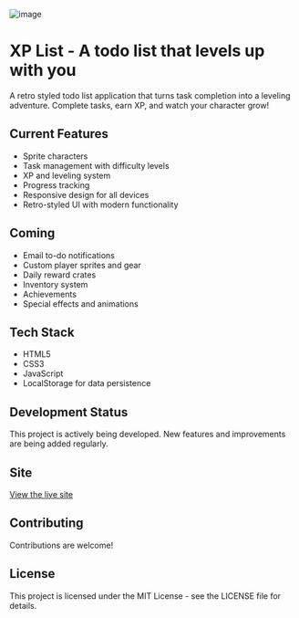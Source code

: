 ![image](https://github.com/user-attachments/assets/4f94e60c-78a1-4542-b5cd-cf4db8888b6b)

# XP List - A todo list that levels up with you

A retro styled todo list application that turns task completion into a leveling adventure. Complete tasks, earn XP, and watch your character grow!

## Current Features

- Sprite characters
- Task management with difficulty levels
- XP and leveling system
- Progress tracking
- Responsive design for all devices
- Retro-styled UI with modern functionality

## Coming

- Email to-do notifications
- Custom player sprites and gear
- Daily reward crates
- Inventory system
- Achievements
- Special effects and animations

## Tech Stack

- HTML5
- CSS3
- JavaScript
- LocalStorage for data persistence

## Development Status

This project is actively being developed. New features and improvements are being added regularly.

## Site

[View the live site](https://kohiitm.github.io/XP-List/)

## Contributing

Contributions are welcome!

## License

This project is licensed under the MIT License - see the LICENSE file for details.
